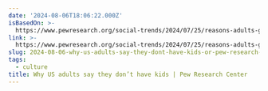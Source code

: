 ```yaml
---
date: '2024-08-06T18:06:22.000Z'
isBasedOn: >-
  https://www.pewresearch.org/social-trends/2024/07/25/reasons-adults-give-for-not-having-children/
link: >-
  https://www.pewresearch.org/social-trends/2024/07/25/reasons-adults-give-for-not-having-children/
slug: 2024-08-06-why-us-adults-say-they-dont-have-kids-or-pew-research-center
tags:
  - culture
title: Why US adults say they don’t have kids | Pew Research Center
---
```

 
